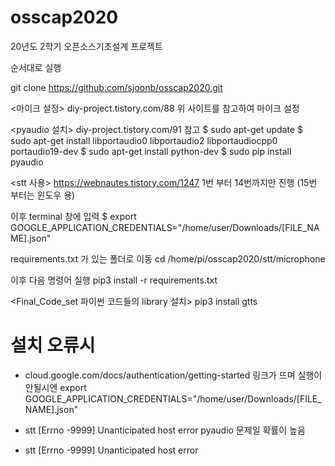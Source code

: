 # osscap2020

20년도 2학기 오픈소스기초설계 프로젝트

순서대로 실행

git clone https://github.com/sjoonb/osscap2020.git

<마이크 설정>
diy-project.tistory.com/88
위 사이트를 참고하여 마이크 설정

<pyaudio 설치>
diy-project.tistory.com/91 참고
$ sudo apt-get update
$ sudo apt-get install libportaudio0 libportaudio2 libportaudiocpp0 portaudio19-dev
$ sudo apt-get install python-dev
$ sudo pip install pyaudio

<stt 사용>
https://webnautes.tistory.com/1247
1번 부터 14번까지만 진행 (15번 부터는 윈도우 용)

이후 terminal 창에 입력
$ export GOOGLE_APPLICATION_CREDENTIALS="/home/user/Downloads/[FILE_NAME].json"

requirements.txt 가 있는 폴더로 이동
cd /home/pi/osscap2020/stt/microphone

이후 다음 명령어 실행
pip3 install -r requirements.txt

<Final_Code_set 파이썬 코드들의 library 설치>
pip3 install gtts



# 설치 오류시
- cloud.google.com/docs/authentication/getting-started 링크가 뜨며 실행이 안될시엔
export GOOGLE_APPLICATION_CREDENTIALS="/home/user/Downloads/[FILE_NAME].json"

- stt [Errno -9999] Unanticipated host error
pyaudio 문제일 확률이 높음
- stt [Errno -9999] Unanticipated host error
